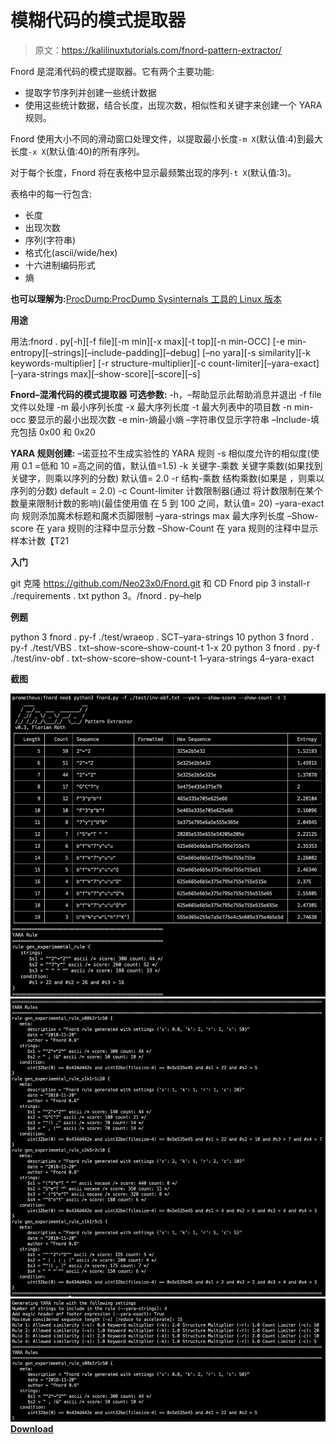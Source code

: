 # 模糊代码的模式提取器

> 原文：<https://kalilinuxtutorials.com/fnord-pattern-extractor/>

Fnord 是混淆代码的模式提取器。它有两个主要功能:

*   提取字节序列并创建一些统计数据
*   使用这些统计数据，结合长度，出现次数，相似性和关键字来创建一个 YARA 规则。

Fnord 使用大小不同的滑动窗口处理文件，以提取最小长度`-m X`(默认值:4)到最大长度`-x X`(默认值:40)的所有序列。

对于每个长度，Fnord 将在表格中显示最频繁出现的序列`-t X`(默认值:3)。

表格中的每一行包含:

*   长度
*   出现次数
*   序列(字符串)
*   格式化(ascii/wide/hex)
*   十六进制编码形式
*   熵

**也可以理解为:**[ProcDump:ProcDump Sysinternals 工具的 Linux 版本](https://kalilinuxtutorials.com/procdump-linux-version/)

**用途**

用法:fnord . py[-h][-f file][-m min][-x max][-t top][-n min-OCC]
[-e min-entropy][–strings][–include-padding][–debug]
[–no yara][-s similarity][-k keywords-multiplier]
[-r structure-multiplier][-c count-limiter][–yara-exact]
[–yara-strings max][–show-score][–score][–s]

**Fnord–混淆代码的模式提取器
可选参数:** -h，–帮助显示此帮助消息并退出
-f file 文件以处理
-m 最小序列长度
-x 最大序列长度
-t 最大列表中的项目数
-n min-occ 要显示的最小出现次数
-e min-熵最小熵
–字符串仅显示字符串
–Include-填充包括 0x00 和 0x20

**YARA 规则创建:** –诺亚拉不生成实验性的 YARA 规则
-s 相似度允许的相似度(使用 0.1 =低和
10 =高之间的值，默认值=1.5)
-k 关键字-乘数
关键字乘数(如果找到
关键字，则乘以序列的分数)
默认值= 2.0
-r 结构-乘数
结构乘数(如果是
，则乘以序列的分数) default = 2.0)
-c Count-limiter 计数限制器(通过
将计数限制在某个数量来限制计数的影响)(最佳使用值
在 5 到 100 之间，默认值= 20)
–yara-exact 向
规则添加魔术标题和魔术页脚限制
–yara-strings max 最大序列长度
–Show-score 在 yara 规则的注释中显示分数
–Show-Count 在 yara 规则的注释中显示样本计数【T21

**入门**

git 克隆 https://github.com/Neo23x0/Fnord.git 和 CD Fnord
pip 3 install-r ./requirements . txt
python 3。/fnord . py–help

**例题**

python 3 fnord . py-f ./test/wraeop . SCT–yara-strings 10
python 3 fnord . py-f ./test/VBS . txt–show-score–show-count-t 1-x 20
python 3 fnord . py-f ./test/inv-obf . txt–show-score–show-count-t 1–yara-strings 4–yara-exact

**截图**

![](img//9c050e4bbf9171c9d9d21ee5984a5eca.png)![](img//f8a4372ed8649d69671a49c451156667.png)![](img//e54be2492609c1af3c346275f75cc474.png)[**Download**](https://github.com/Neo23x0/Fnord)
